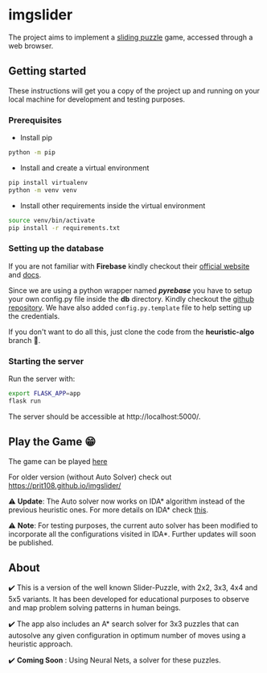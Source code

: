# imgslider

The project aims to implement a [sliding puzzle](https://en.wikipedia.org/wiki/Sliding_puzzle) game, accessed through a web browser.<br/>

## Getting started

These instructions will get you a copy of the project up and running on your local machine for development and testing purposes.

### Prerequisites

- Install pip
```bash
python -m pip
```

- Install and create a virtual environment
```bash
pip install virtualenv
python -m venv venv
```

- Install other requirements inside the virtual environment
```bash
source venv/bin/activate
pip install -r requirements.txt
```
### Setting up the database

If you are not familiar with **Firebase** kindly checkout their [official website](https://firebase.google.com) and [docs](https://firebase.google.com/docs).

Since we are using a python wrapper named _**pyrebase**_ you have to setup your own config.py file inside the **db** directory. Kindly checkout the [github repository](https://github.com/thisbejim/Pyrebase). We have also added ```config.py.template``` file to help setting up the credentials. 

If you don't want to do all this, just clone the code from the **heuristic-algo** branch 🙂.

### Starting the server
Run the server with:
```bash
export FLASK_APP=app
flask run
```
The server should be accessible at http://localhost:5000/.

## Play the Game 😁
The game can be played [here](https://imgsliderv2.herokuapp.com/)

For older version (without Auto Solver) check out https://prit108.github.io/imgslider/

⚠️ **Update**: The Auto solver now works on IDA* algorithm instead of the previous heuristic ones. For more details on IDA* check [this](https://en.wikipedia.org/wiki/Iterative_deepening_A*).

⚠️ **Note**: For testing purposes, the current auto solver has been modified to incorporate all the configurations visited in IDA*. Further updates will soon be published.

## About 
✔️ This is a version of the well known Slider-Puzzle, with 2x2, 3x3, 4x4 and 5x5 variants. It has been developed for educational purposes to observe and map   problem solving patterns in human beings.

✔️ The app also includes an A* search solver for 3x3 puzzles that can autosolve any given configuration in optimum number of moves using a heuristic approach.

✔️ **Coming Soon** : Using Neural Nets, a solver for these puzzles.
